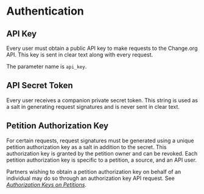 # Authentication

## API Key

Every user must obtain a public API key to make requests to the Change.org API.
This key is sent in clear text along with every request.

The parameter name is `api_key`.

## API Secret Token

Every user receives a companion private secret token. This string is used as a
salt in generating request signatures and is never sent in clear text.

## Petition Authorization Key

For certain requests, request signatures must be generated using a unique
petition authorization key as a salt in addition to the secret. This
authorization key is granted by the petition owner and can be revoked. Each
petition authorization key is specific to a petition, a source, and an API user.

Partners wishing to obtain a petition authorization key on behalf of an
individual may do so through an authorization key API request. See
[_Authorization Keys on Petitions_](resources/petitions/auth_keys.md).